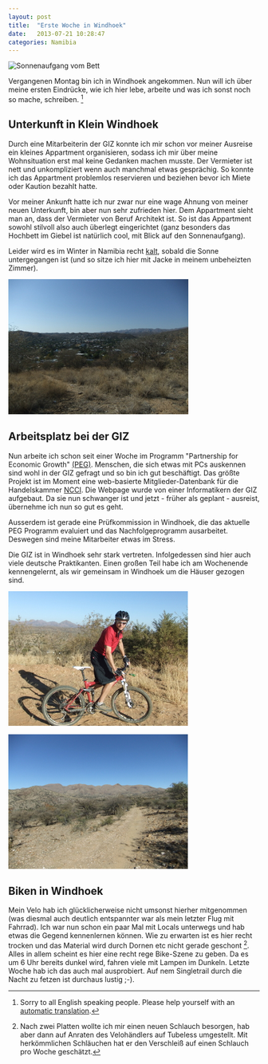 ```yaml
---
layout: post
title:  "Erste Woche in Windhoek"
date:   2013-07-21 10:28:47
categories: Namibia
---
```


![Sonnenaufgang vom Bett](pics/DSCF5303.JPG=160x160)

Vergangenen Montag bin ich in Windhoek angekommen. Nun will ich über meine ersten Eindrücke, wie ich hier lebe, arbeite und was ich sonst noch so mache, schreiben. [^1]

## Unterkunft in Klein Windhoek

Durch eine Mitarbeiterin der GIZ konnte ich mir schon vor meiner Ausreise ein kleines Appartment organisieren, sodass ich mir über meine Wohnsituation erst mal keine Gedanken machen musste. 
Der Vermieter ist nett und unkompliziert wenn auch manchmal etwas gesprächig. So konnte ich das Appartment problemlos reservieren und beziehen bevor ich Miete oder Kaution bezahlt hatte.

Vor meiner Ankunft hatte ich nur zwar nur eine wage Ahnung von meiner neuen Unterkunft, bin aber nun sehr zufrieden hier. Dem Appartment sieht man an, dass der Vermieter von Beruf Architekt ist. So ist das Appartment sowohl stilvoll also auch überlegt eingerichtet (ganz besonders das Hochbett im Giebel ist natürlich cool, mit Blick auf den Sonnenaufgang). 

Leider wird es im Winter in Namibia recht [kalt](http://www.wetter.net/cgi-bin/wetter-net3/wetter-stadt-graph.pl?IDM=0&ID=9476&ALIAS=Windhoek&ID2=0&REGIO=0), sobald die Sonne untergegangen ist (und so sitze ich hier mit Jacke in meinem unbeheizten Zimmer).

![Klein-Windhoek](pics/DSCF5334.JPG)

## Arbeitsplatz bei der GIZ

Nun arbeite ich schon seit einer Woche im Programm "Partnership for Economic Growth" [(PEG)](http://www.giz.de/themen/en/16992.htm). Menschen, die sich etwas mit PCs auskennen sind wohl in der GIZ gefragt und so bin ich gut beschäftigt. Das größte Projekt ist im Moment eine web-basierte Mitglieder-Datenbank für die Handelskammer [NCCI](http://www.ncci.org.na/). Die Webpage wurde von einer Informatikern der GIZ aufgebaut. Da sie nun schwanger ist und jetzt - früher als geplant - ausreist, übernehme ich nun so gut es geht.

Ausserdem ist gerade eine Prüfkommission in Windhoek, die das aktuelle PEG Programm evaluiert und das Nachfolgeprogramm ausarbeitet. Deswegen sind meine Mitarbeiter etwas im Stress.

Die GIZ ist in Windhoek sehr stark vertreten. Infolgedessen sind hier auch viele deutsche Praktikanten. Einen großen Teil habe ich am Wochenende kennengelernt, als wir gemeinsam in Windhoek um die Häuser gezogen sind. 

![Biken auf Schotterpiste](pics/DSCF5382.JPG)

![Berge und Singletrail um Windhoek](pics/DSCF5393.JPG)

## Biken in Windhoek

Mein Velo hab ich glücklicherweise nicht umsonst hierher mitgenommen (was diesmal auch deutlich entspannter war als mein letzter Flug mit Fahrrad). Ich war nun schon ein paar Mal mit Locals unterwegs und hab etwas die Gegend kennenlernen können. Wie zu erwarten ist es hier recht trocken und das Material wird durch Dornen etc nicht gerade geschont [^2].
Alles in allem scheint es hier eine recht rege Bike-Szene zu geben. Da es um 6 Uhr bereits dunkel wird, fahren viele mit Lampen im Dunkeln. Letzte Woche hab ich das auch mal ausprobiert. Auf nem Singletrail durch die Nacht zu fetzen ist durchaus lustig ;-).

[^1]: Sorry to all English speaking people. Please help yourself with an [automatic translation](http://translate.google.com).
[^2]: Nach zwei Platten wollte ich mir einen neuen Schlauch besorgen, hab aber dann auf Anraten des Velohändlers auf Tubeless umgestellt. Mit herkömmlichen Schläuchen hat er den Verschleiß auf einen Schlauch pro Woche geschätzt.
</div>

